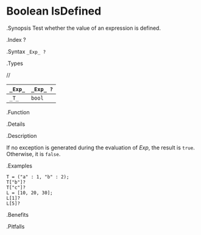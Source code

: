 # Boolean IsDefined

.Synopsis
Test whether the value of an expression is defined.

.Index
?

.Syntax
`_Exp_ ?`

.Types

//

| `_Exp_` | `_Exp_ ?`  |
| --- | --- |
|  `_T_`   |   `bool`      |


.Function

.Details

.Description

If no exception is generated during the evaluation of _Exp_, 
the result is `true`. Otherwise, it is `false`.

.Examples

```rascal-shell
T = ("a" : 1, "b" : 2);
T["b"]?
T["c"]?
L = [10, 20, 30];
L[1]?
L[5]?
```

.Benefits

.Pitfalls


